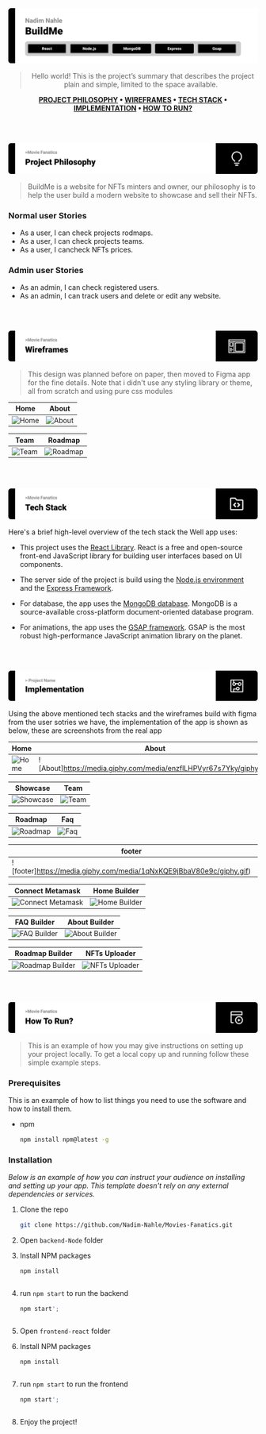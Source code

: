 <img src='./readme/title1.svg'>

<div align="center">

> Hello world! This is the project’s summary that describes the project plain and simple, limited to the space available.  
  
**[PROJECT PHILOSOPHY](#project-philosophy) • [WIREFRAMES](#wireframes) • [TECH STACK](#tech-stack) • [IMPLEMENTATION](#implementation) • [HOW TO RUN?](#how-to-run)**

</div>

<br><br>

<img id='project-philosoph' src='./readme/title2.svg'>

> BuildMe is a website for NFTs minters and owner, our philosophy is to help the user build a modern website to showcase and sell their NFTs.<br/>

### Normal user Stories
- As a user, I can check projects rodmaps.
- As a user, I can check projects teams.
- As a user, I cancheck NFTs prices.


### Admin user Stories
- As an admin, I can check registered users.
- As an admin, I can track users and delete or edit any website.

<br><br>

<img id='wireframes' src='./readme/title3.svg'>

> This design was planned before on paper, then moved to Figma app for the fine details.
Note that i didn't use any styling library or theme, all from scratch and using pure css modules

| Home  | About  |
| -----------------| -----|
| ![Home](#) | ![About](#) |

|Team | Roadmap  |
| -----------------| -----|
| ![Team](#) | ![Roadmap](#) |


<br><br>

<img id='tech-stack' src="./readme/title4.svg"/>

Here's a brief high-level overview of the tech stack the Well app uses:

- This project uses the [React Library](www.reactjs.org). React is a free and open-source front-end JavaScript library for building user interfaces based on UI components.

- The server side of the project is build using the [Node.js environment](https://nodejs.org/en/) and the [Express Framework](https://expressjs.com/).

- For database, the app uses the [MongoDB database](https://www.mongodb.com/). MongoDB is a source-available cross-platform document-oriented database program.

- For animations, the app uses the [GSAP framework](https://greensock.com/). GSAP is the most robust high-performance JavaScript animation library on the planet.



<br><br>

<img id='implementation' src='./readme/title5.svg' alt='implementation'>

Using the above mentioned tech stacks and the wireframes build with figma from the user sotries we have, the implementation of the app is shown as below, these are screenshots from the real app

| Home  | About  |
| -----------------| -----|
| ![Home](https://media.giphy.com/media/Pk4GtmzYC8gz0pxTXl/giphy.gif) | ![About]https://media.giphy.com/media/enzflLHPVyr67s7Yky/giphy.gif)

| Showcase | Team  |
| -----------------| -----|
| ![Showcase](https://media.giphy.com/media/dBxPC8Ic0Nx6Ro462t/giphy.gif) | ![Team](https://media.giphy.com/media/ayL07QMRS7gl7S5mDm/giphy.gif)

| Roadmap | Faq  |
| -----------------| -----|
| ![Roadmap](https://media.giphy.com/media/RYu6VpAFABQb1ZPgDF/giphy.gif) | ![Faq](https://media.giphy.com/media/PCyP28ZK2X2gsxl1zA/giphy.gif)

| footer | login  |
| -----------------| -----|
| ![footer]https://media.giphy.com/media/1qNxKQE9jBbaV80e9c/giphy.gif) | ![login](https://media.giphy.com/media/u6h0p2YKFas5q29IJj/giphy.gif)

| Connect Metamask | Home Builder |
| -----------------| -----|
| ![Connect Metamask](https://media.giphy.com/media/GXAZJWwlW1m427KqQ3/giphy.gif) | ![Home Builder](https://media.giphy.com/media/84fGE7OwYLy8PiDnpV/giphy.gif)

| FAQ Builder | About Builder |
| -----------------| -----|
| ![FAQ Builder](https://media.giphy.com/media/SZTQWDpZcsh4WtMaeq/giphy.gif) | ![About Builder](https://media.giphy.com/media/Jxim7njYe1BzZMEa0E/giphy.gif)

| Roadmap Builder | NFTs Uploader |
| -----------------| -----|
| ![Roadmap Builder](https://media.giphy.com/media/PTsky4uNh2s0N5URKZ/giphy.gif) | ![NFTs Uploader](https://media.giphy.com/media/weG4jsiz0mx0o7qmwp/giphy.gif)

<br><br>


<img id='how-to-run' src='./readme/title6.svg' alt='how to run'>

> This is an example of how you may give instructions on setting up your project locally.
To get a local copy up and running follow these simple example steps.

### Prerequisites

This is an example of how to list things you need to use the software and how to install them.
* npm
  ```sh
  npm install npm@latest -g
  ```

### Installation

_Below is an example of how you can instruct your audience on installing and setting up your app. This template doesn't rely on any external dependencies or services._

1. Clone the repo
   ```sh
   git clone https://github.com/Nadim-Nahle/Movies-Fanatics.git
   ```
2. Open `backend-Node` folder

3. Install NPM packages
   ```sh
   npm install
   ```
   ```
4. run `npm start` to run the backend
   ```sh
   npm start';
   ```
   ```
5. Open `frontend-react` folder

6. Install NPM packages
   ```sh
   npm install
   ```
   ```
7. run `npm start` to run the frontend
   ```sh
   npm start';
   ```
   ```
8. Enjoy the project!
   

